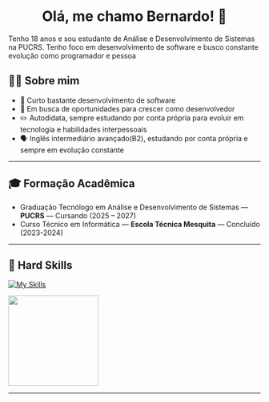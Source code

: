 <h1 align="center">Olá, me chamo Bernardo! 👋</h1>

<p>Tenho 18 anos e sou estudante de Análise e Desenvolvimento de Sistemas na PUCRS. Tenho foco em desenvolvimento de software e busco constante evolução como programador e pessoa</p>

## 👨‍💻 Sobre mim
- 🚀 Curto bastante desenvolvimento de software
- 🎯 Em busca de oportunidades para crescer como desenvolvedor
- ✏️ Autodidata, sempre estudando por conta própria para evoluir em tecnologia e habilidades interpessoais
- 🗣️ Inglês intermediário avançado(B2), estudando por conta própria e sempre em evolução constante

---
## 🎓 Formação Acadêmica
- Graduação Tecnólogo em Análise e Desenvolvimento de Sistemas — **PUCRS** — Cursando (2025 – 2027)
- Curso Técnico em Informática — **Escola Técnica Mesquita** — Concluído (2023-2024)
---
## 🚀 Hard Skills
[![My Skills](https://skillicons.dev/icons?i=java,spring,mysql,c,flutter,dart,html,css,js)](https://skillicons.dev) 
<div align="left">
  <img height="180em" src="https://github-readme-stats.vercel.app/api/top-langs/?username=BeSinhorelli&layout=compact&langs_count=10&theme=dark"/>
</div>

---

